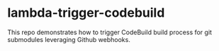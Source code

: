 # lambda-trigger-codebuild
This repo demonstrates how to trigger CodeBuild build process for git submodules leveraging Github webhooks.

